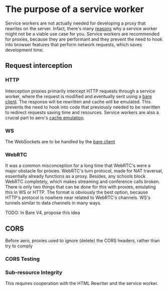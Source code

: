 # The purpose of a service worker

Service workers are not actually needed for developing a proxy that rewrites on the server. Infact, there's many [reasons](../../src/SW-less/README.md) why a service worker might not be a viable use case for you. Service workers are recommended for proxies, because they are performant and they prevent the need to hook into browser features that perform network requests, which saves development time. 

## Request interception

### HTTP

Interception proxies primarily intercept HTTP requests through a service worker, where the request is modified and eventually sent using a [bare client](https://github.com/tomphttp/bare-client). The response will be rewritten and cache will be emulated. This prevents the need to hook into code that previously needed to be rewritten to redirect requests saving time and resources. Service workers are also a crucial part to aero's [cache emulation](./Cache%20Emulation.md).

### WS

The WebSockets are to be handled by the [bare client](https://github.com/tomphttp/bare-client)

### WebRTC

It was a common misconception for a long time that WebRTC's were a major obstacle for proxies. WebRTC's turn protocol, made for NAT traversal, essentially already functions as a proxy. Besides, any schools block WebRTC completely, which makes streaming and conference calls broken. There is only two things that can be done for this with proxies, emulating this in WS or HTTP. The format is obviously the best option, because HTTP's protocol is nowhere near related to WebRTC's channels. WS's tunnels similar to data channels in many ways.

TODO: In Bare V4, propose this idea

## CORS

Before aero, proxies used to ignore (delete) the CORS headers, rather than try to comply

### CORS Testing

### Sub-resource Integrity

This requires cooperation with the HTML Rewriter and the service worker.